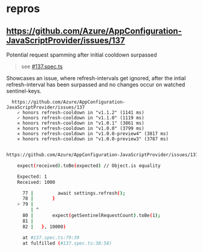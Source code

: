 # repros

## https://github.com/Azure/AppConfiguration-JavaScriptProvider/issues/137
Potential request spamming after initial cooldown surpassed

> see [#137.spec.ts](https://github.com/earloc/repros/blob/0bac0a7e3db22ee72dbbf05aba5f01a0965b8331/src/azure/AppConfiguration-JavaScriptProvider/%23137.spec.ts#L63C7-L80C47)

Showcases an issue, where refresh-intervals get ignored, after the intial refresh-interval has been surpassed and no changes occur on watched sentinel-keys.
```
  https://github.com/Azure/AppConfiguration-JavaScriptProvider/issues/137
    ✓ honors refresh-cooldown in "v1.1.2" (1141 ms)
    ✓ honors refresh-cooldown in "v1.1.0" (1119 ms)
    ✕ honors refresh-cooldown in "v1.0.1" (3861 ms)
    ✕ honors refresh-cooldown in "v1.0.0" (3799 ms)
    ✕ honors refresh-cooldown in "v1.0.0-preview4" (3817 ms)
    ✕ honors refresh-cooldown in "v1.0.0-preview3" (3787 ms)


```

```bash
https://github.com/Azure/AppConfiguration-JavaScriptProvider/issues/137 › honors refresh-cooldown in "v1.0.0-preview4"

    expect(received).toBe(expected) // Object.is equality

    Expected: 1
    Received: 1000

      77 |         await settings.refresh();
      78 |       }
    > 79 |
         | ^
      80 |       expect(getSentinelRequestCount).toBe(1);
      81 |
      82 |   }, 10000)

      at #137.spec.ts:79:39
      at fulfilled (#137.spec.ts:38:58)
```